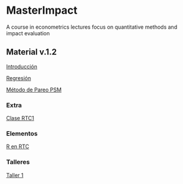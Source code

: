 # MasterImpact
A course in econometrics lectures focus on quantitative methods and impact evaluation


## Material v.1.2

[Introducción](https://keynes37.github.io/MasterImpact/Class/Class00.html)

[Regresión](https://keynes37.github.io/MasterImpact/Class/Class01.html)

[Método de Pareo PSM]()

### Extra

[Clase RTC1](https://keynes37.github.io/MasterImpact/Class/Classintro.html)



### Elementos

[R en RTC](https://keynes37.github.io/MasterImpact/InR/doc1.html)

### Talleres

[Taller 1](https://keynes37.github.io/MasterImpact/Taller/Taller1ME.html)



